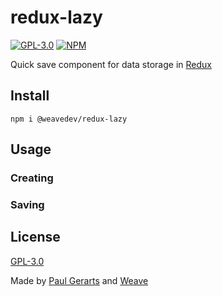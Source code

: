 # redux-lazy

[![GPL-3.0](https://img.shields.io/github/license/weavedev/redux-lazy.svg)](https://github.com/weavedev/redux-lazy/blob/master/LICENSE)
[![NPM](https://img.shields.io/npm/v/@weavedev/redux-lazy.svg)](https://www.npmjs.com/package/@weavedev/redux-lazy)

Quick save component for data storage in [Redux](http://redux.js.org/)

## Install

```
npm i @weavedev/redux-lazy
```

## Usage

### Creating

### Saving

## License

[GPL-3.0](https://github.com/weavedev/redux-lazy/blob/master/LICENSE)

Made by [Paul Gerarts](https://github.com/gerarts) and [Weave](https://weave.nl)


